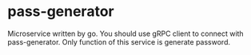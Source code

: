 # pass-generator
Microservice written by go. You should use gRPC client to connect with pass-generator.
Only function of this service is generate password.
